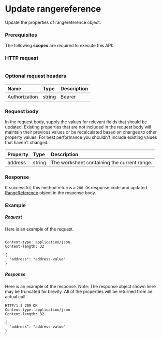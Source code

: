 # Update rangereference

Update the properties of rangereference object.
### Prerequisites
The following **scopes** are required to execute this API: 
### HTTP request
<!-- { "blockType": "ignored" } -->
```http

```
### Optional request headers
| Name       | Type | Description|
|:-----------|:------|:----------|
| Authorization  | string  | Bearer <code>|

### Request body
In the request body, supply the values for relevant fields that should be updated. Existing properties that are not included in the request body will maintain their previous values or be recalculated based on changes to other property values. For best performance you shouldn't include existing values that haven't changed.

| Property	   | Type	|Description|
|:---------------|:--------|:----------|
|address|string|The worksheet containing the current range.|

### Response
If successful, this method returns a `200 OK` response code and updated [RangeReference](../resources/rangereference.md) object in the response body.
### Example
##### Request
Here is an example of the request.
<!-- {
  "blockType": "request",
  "name": "update_rangereference"
}-->
```http

Content-type: application/json
Content-length: 32

{
  "address": "address-value"
}
```
##### Response
Here is an example of the response. Note: The response object shown here may be truncated for brevity. All of the properties will be returned from an actual call.
<!-- {
  "blockType": "response",
  "truncated": true,
  "@odata.type": "microsoft.graph.rangereference"
} -->
```http
HTTP/1.1 200 OK
Content-type: application/json
Content-length: 32

{
  "address": "address-value"
}
```

<!-- uuid: 8fcb5dbc-d5aa-4681-8e31-b001d5168d79
2015-10-25 14:57:30 UTC -->
<!-- {
  "type": "#page.annotation",
  "description": "Update rangereference",
  "keywords": "",
  "section": "documentation",
  "tocPath": ""
}-->